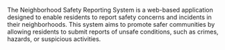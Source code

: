 The Neighborhood Safety Reporting System is a web-based application designed to enable residents to report safety concerns and incidents in their neighborhoods. This system aims to promote safer communities by allowing residents to submit reports of unsafe conditions, such as crimes, hazards, or suspicious activities.
